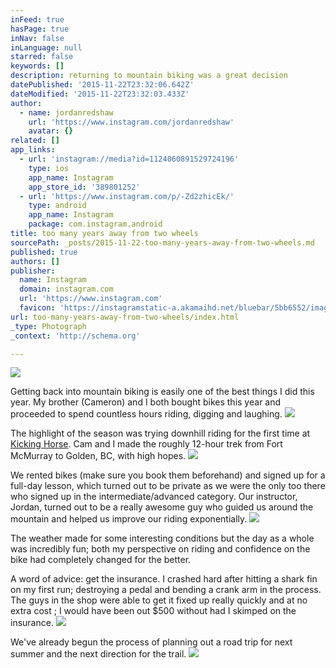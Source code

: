```yaml
---
inFeed: true
hasPage: true
inNav: false
inLanguage: null
starred: false
keywords: []
description: returning to mountain biking was a great decision
datePublished: '2015-11-22T23:32:06.642Z'
dateModified: '2015-11-22T23:32:03.433Z'
author:
  - name: jordanredshaw
    url: 'https://www.instagram.com/jordanredshaw'
    avatar: {}
related: []
app_links:
  - url: 'instagram://media?id=1124060891529724196'
    type: ios
    app_name: Instagram
    app_store_id: '389801252'
  - url: 'https://www.instagram.com/p/-Zd2zhicEk/'
    type: android
    app_name: Instagram
    package: com.instagram.android
title: too many years away from two wheels
sourcePath: _posts/2015-11-22-too-many-years-away-from-two-wheels.md
published: true
authors: []
publisher:
  name: Instagram
  domain: instagram.com
  url: 'https://www.instagram.com'
  favicon: 'https://instagramstatic-a.akamaihd.net/bluebar/5bb6552/images/ico/favicon.ico'
url: too-many-years-away-from-two-wheels/index.html
_type: Photograph
_context: 'http://schema.org'

---
```

![](https://the-grid-user-content.s3-us-west-2.amazonaws.com/a7298be0-121f-4ea0-8a87-8dd0e0459b3f.jpg)

Getting back into mountain biking is easily one of the best things I did this year. My brother (Cameron) and I both bought bikes this year and proceeded to spend countless hours riding, digging and laughing. ![](https://the-grid-user-content.s3-us-west-2.amazonaws.com/3d82ce21-1968-46fc-8bb2-b45392154e41.jpg)

The highlight of the season was trying downhill riding for the first time at [Kicking Horse][0]. Cam and I made the roughly 12-hour trek from Fort McMurray to Golden, BC, with high hopes.
![](https://the-grid-user-content.s3-us-west-2.amazonaws.com/30a2855f-6a94-4721-be09-a60a9abd451b.jpg)

We rented bikes (make sure you book them beforehand) and signed up for a full-day lesson, which turned out to be private as we were the only too there who signed up in the intermediate/advanced category. Our instructor, Jordan, turned out to be a really awesome guy who guided us around the mountain and helped us improve our riding exponentially.  ![](https://the-grid-user-content.s3-us-west-2.amazonaws.com/4ffaaa3e-38d8-46ec-aecb-45554ca0bce5.jpg)

The weather made for some interesting conditions but the day as a whole was incredibly fun; both my perspective on riding and confidence on the bike had completely changed for the better. 

A word of advice: get the insurance. I crashed hard after hitting a shark fin on my first run; destroying a pedal and bending a crank arm in the process. The guys in the shop were able to get it fixed up really quickly and at no extra cost ; I would have been out $500 without had I skimped on the insurance.
![](https://the-grid-user-content.s3-us-west-2.amazonaws.com/b31fe210-662e-4749-a45b-34d5436eb374.jpg)

We've already begun the process of planning out a road trip for next summer and the next direction for the trail. ![](https://the-grid-user-content.s3-us-west-2.amazonaws.com/d8176f63-45f8-4f2e-851d-95ef82fc8dfd.jpg)

[0]: http://kickinghorseresort.com/